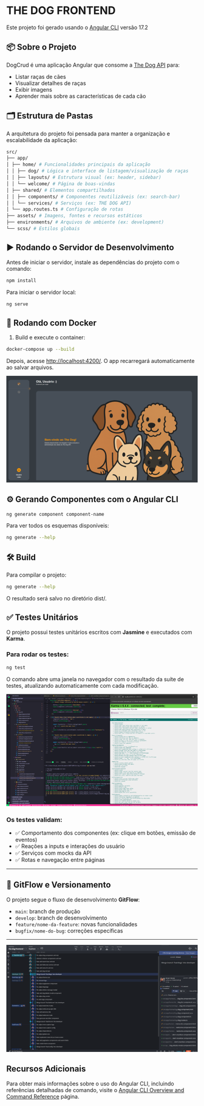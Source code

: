 # THE DOG FRONTEND

Este projeto foi gerado usando o [Angular CLI](https://github.com/angular/angular-cli) versão 17.2

## 📦 Sobre o Projeto

DogCrud é uma aplicação Angular que consome a [The Dog API](https://thedogapi.com/) para:

- Listar raças de cães
- Visualizar detalhes de raças
- Exibir imagens
- Aprender mais sobre as características de cada cão

## 🗂️ Estrutura de Pastas

A arquitetura do projeto foi pensada para manter a organização e escalabilidade da aplicação:

```bash
src/
├── app/
│ ├── home/ # Funcionalidades principais da aplicação
│ │ ├── dog/ # Lógica e interface de listagem/visualização de raças
│ │ ├── layouts/ # Estrutura visual (ex: header, sidebar)
│ │ └── welcome/ # Página de boas-vindas
│ ├── shared/ # Elementos compartilhados
│ │ ├── components/ # Componentes reutilizáveis (ex: search-bar)
│ │ └── services/ # Serviços (ex: THE DOG API)
│ └── app.routes.ts # Configuração de rotas
├── assets/ # Imagens, fontes e recursos estáticos
├── environments/ # Arquivos de ambiente (ex: development)
└── scss/ # Estilos globais
```

## ▶️ Rodando o Servidor de Desenvolvimento

Antes de iniciar o servidor, instale as dependências do projeto com o comando:

```bash
npm install
```

Para iniciar o servidor local:

```bash
ng serve
```

## 🐳 Rodando com Docker

1. Build e execute o container:

```bash
docker-compose up --build

```

Depois, acesse [http://localhost:4200/](http://localhost:4200/). O app recarregará automaticamente ao salvar arquivos.

![alt text](./src/assets/images/readme/the-dog-welcome.png)

## ⚙️ Gerando Componentes com o Angular CLI

```bash
ng generate component component-name

```

Para ver todos os esquemas disponíveis:

```bash
ng generate --help
```

## 🛠️ Build

Para compilar o projeto:

```bash
ng generate --help
```

O resultado será salvo no diretório dist/.

## ✅ Testes Unitários

O projeto possui testes unitários escritos com **Jasmine** e executados com **Karma**.

### Para rodar os testes:

```bash
ng test
```

O comando abre uma janela no navegador com o resultado da suíte de testes, atualizando automaticamente com cada modificação.

![alt text](./src/assets/images/readme/unit-tests.png)

### Os testes validam:

- ✅ Comportamento dos componentes (ex: clique em botões, emissão de eventos)
- ✅ Reações a inputs e interações do usuário
- ✅ Serviços com mocks da API
- ✅ Rotas e navegação entre páginas

---

## 🌱 GitFlow e Versionamento

O projeto segue o fluxo de desenvolvimento **GitFlow**:

- `main`: branch de produção
- `develop`: branch de desenvolvimento
- `feature/nome-da-feature`: novas funcionalidades
- `bugfix/nome-do-bug`: correções específicas

---

![alt text](./src/assets/images/readme/gitkrakem.png)

## Recursos Adicionais

Para obter mais informações sobre o uso do Angular CLI, incluindo referências detalhadas de comando, visite o [Angular CLI Overview and Command Reference](https://angular.dev/tools/cli) página.
